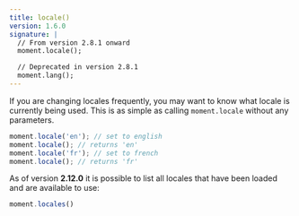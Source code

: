 ```yaml
---
title: locale()
version: 1.6.0
signature: |
  // From version 2.8.1 onward
  moment.locale();

  // Deprecated in version 2.8.1
  moment.lang();
---
```



If you are changing locales frequently, you may want to know what locale is currently being used. This is as simple as calling `moment.locale` without any parameters.

```javascript
moment.locale('en'); // set to english
moment.locale(); // returns 'en'
moment.locale('fr'); // set to french
moment.locale(); // returns 'fr'
```

As of version **2.12.0** it is possible to list all locales that have been loaded and are available to use:

```javascript
moment.locales()
```
